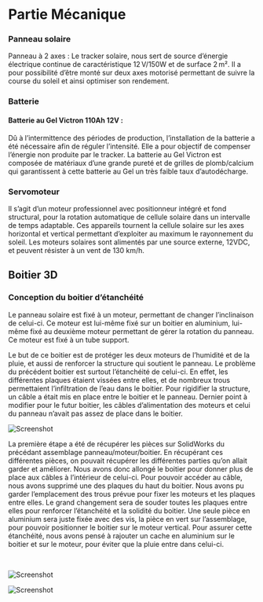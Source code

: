 # Partie Mécanique

### Panneau solaire 

Panneau à 2 axes :
Le tracker solaire, nous sert de source d’énergie électrique
continue de caractéristique 12 V/150W et de surface 2 m². Il a pour
possibilité d’être monté sur deux axes motorisé permettant de
suivre la course du soleil et ainsi optimiser son rendement.



### Batterie

#### Batterie au Gel Victron 110Ah 12V :
Dû à l’intermittence des périodes de production, l’installation de la batterie a été
nécessaire afin de réguler l’intensité. Elle a pour objectif de compenser l’énergie non
produite par le tracker. La batterie au Gel Victron est composée de matériaux d’une
grande pureté et de grilles de plomb/calcium qui garantissent à cette batterie au Gel
un très faible taux d’autodécharge.

### Servomoteur

Il s’agit d’un moteur professionnel avec positionneur
intégré et fond structural, pour la rotation automatique de
cellule solaire dans un intervalle de temps adaptable. Ces
appareils tournent la cellule solaire sur les axes horizontal et
vertical permettant d’exploiter au maximum le rayonnement
du soleil.
Les moteurs solaires sont alimentés par une source externe, 12VDC, et peuvent
résister à un vent de 130 km/h.


## Boitier 3D

### Conception du boitier d’étanchéité

Le panneau solaire est fixé à un moteur, permettant de changer l’inclinaison
de celui-ci. Ce moteur est lui-même fixé sur un boitier en aluminium, lui-même
fixé au deuxième moteur permettant de gérer la rotation du panneau. Ce
moteur est fixé à un tube support.

Le but de ce boitier est de protéger les deux moteurs de l’humidité et de la
pluie, et aussi de renforcer la structure qui soutient le panneau. Le problème
du précédent boitier est surtout l’étanchéité de celui-ci. En effet, les différentes
plaques étaient vissées entre elles, et de nombreux trous permettaient
l’infiltration de l’eau dans le boitier. Pour rigidifier la structure, un câble a était
mis en place entre le boitier et le panneau. Dernier point à modifier pour le
futur boitier, les câbles d’alimentation des moteurs et celui du panneau n’avait
pas assez de place dans le boitier.<br>

 
![Screenshot](pic/partie_mecanique/boitier3d.png) 
<br>

La première étape a été de récupérer les pièces sur SolidWorks du précédant
assemblage panneau/moteur/boitier. En récupérant ces différentes pièces, on
pouvait récupérer les différentes parties qu’on allait garder et améliorer. Nous
avons donc allongé le boitier pour donner plus de place aux câbles à l’intérieur
de celui-ci. Pour pouvoir accéder au câble, nous avons supprimé une des
plaques du haut du boitier. Nous avons pu garder l’emplacement des trous
prévue pour fixer les moteurs et les plaques entre elles. Le grand changement
sera de souder toutes les plaques entre elles pour renforcer l’étanchéité et la
solidité du boitier. Une seule pièce en aluminium sera juste fixée avec des vis,
la pièce en vert sur l’assemblage, pour pouvoir positionner le boitier sur le
moteur vertical.
Pour assurer cette étanchéité, nous avons pensé à rajouter un cache en
aluminium sur le boitier et sur le moteur, pour éviter que la pluie entre dans
celui-ci.

<br>


![Screenshot](pic/partie_mecanique/boitierfinal.png) <br>


![Screenshot](pic/logo_iut.png)

